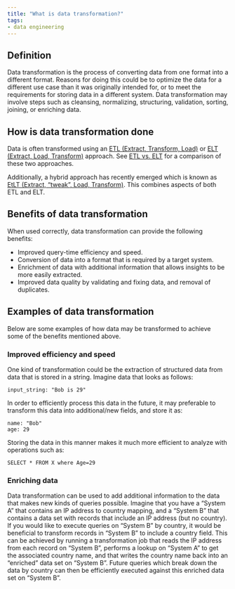 ```yaml
---
title: "What is data transformation?"
tags:
- data engineering
---
```


## Definition
Data transformation is the process of converting data from one format into a different format. Reasons for doing this could be to optimize the data for a different use case than it was originally intended for, or to meet the requirements for storing data in a different system. Data transformation may involve steps such as cleansing, normalizing, structuring, validation, sorting, joining, or enriching data. 

## How is data transformation done
Data is often transformed using an [ETL (Extract, Transform, Load)](https://glossary.airbyte.com/term/etl/) or [ELT (Extract, Load, Transform)](https://glossary.airbyte.com/term/elt/) approach. See [ETL vs. ELT](https://glossary.airbyte.com/term/etl-vs-elt) for a comparison of these two approaches.  

Additionally, a hybrid approach has recently emerged which is known as [EtLT (Extract, “tweak”, Load, Transform)](https://glossary.airbyte.com/term/etlt). This combines aspects of both ETL and ELT. 

## Benefits of data transformation
When used correctly, data transformation can provide the following benefits:

- Improved query-time efficiency and speed. 
- Conversion of data into a format that is required by a target system.
- Enrichment of data with additional information that allows insights to be more easily extracted.
- Improved data quality by validating and fixing data, and removal of duplicates. 

## Examples of data transformation
Below are some examples of how data may be transformed to achieve some of the benefits mentioned above.

### Improved efficiency and speed
One kind of transformation could be the extraction of structured data from data that is stored in a string. Imagine data that looks as follows: 

```
input_string: "Bob is 29"
```

In order to efficiently process this data in the future, it may preferable to transform this data into additional/new fields, and store it as:

```
name: "Bob"
age: 29
```

Storing the data in this manner makes it much more efficient to analyze with operations such as:

```
SELECT * FROM X where Age=29
```

### Enriching data
Data transformation can be used to add additional information to the data that makes new kinds of queries possible. Imagine that you have a “System A” that contains an IP address to country mapping, and a “System B” that contains a data set with records that include an IP address (but no country). If you would like to execute queries on “System B” by country, it would be beneficial to transform records in “System B” to include a country field. This can be achieved by running a transformation job that reads the IP address from each record on “System B”, performs a lookup on “System A” to get the associated country name, and that writes the country name back into an “enriched” data set on “System B”. Future queries which break down the data by country can then be efficiently executed against this enriched data set on “System B”. 
